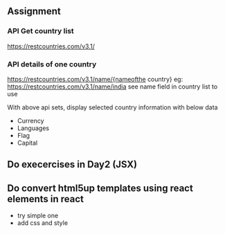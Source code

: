 
## Assignment
### API Get country list
https://restcountries.com/v3.1/

### API details of one country
https://restcountries.com/v3.1/name/{nameofthe country}
eg: https://restcountries.com/v3.1/name/india
see name field in country list to use

With above api sets, display selected country information with below data
  - Currency
  - Languages
  - Flag
  - Capital

## Do execercises in Day2 (JSX)

## Do convert html5up templates using react elements in react
 - try simple one
 - add css and style
